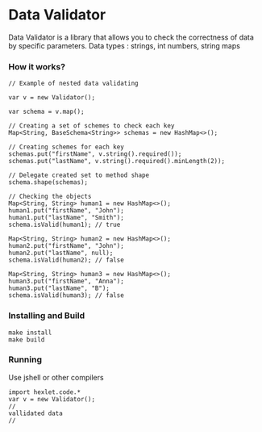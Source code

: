 # Data Validator
Data Validator is a library that allows you to check the correctness of data by specific parameters. Data types : strings, int numbers, string maps

### How it works?
```
// Example of nested data validating

var v = new Validator();

var schema = v.map();

// Creating a set of schemes to check each key
Map<String, BaseSchema<String>> schemas = new HashMap<>();

// Creating schemes for each key
schemas.put("firstName", v.string().required());
schemas.put("lastName", v.string().required().minLength(2));

// Delegate created set to method shape
schema.shape(schemas);

// Checking the objects
Map<String, String> human1 = new HashMap<>();
human1.put("firstName", "John");
human1.put("lastName", "Smith");
schema.isValid(human1); // true

Map<String, String> human2 = new HashMap<>();
human2.put("firstName", "John");
human2.put("lastName", null);
schema.isValid(human2); // false

Map<String, String> human3 = new HashMap<>();
human3.put("firstName", "Anna");
human3.put("lastName", "B");
schema.isValid(human3); // false
```
### Installing and Build
```
make install
make build
```
### Running
Use jshell or other compilers
```
import hexlet.code.*
var v = new Validator();
//
vallidated data
//
```
